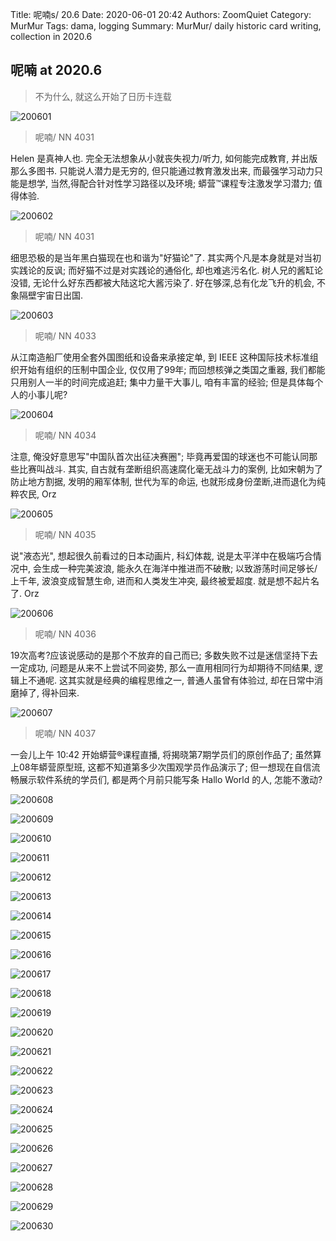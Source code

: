Title: 呢喃s/ 20.6
Date: 2020-06-01 20:42
Authors: ZoomQuiet
Category: MurMur
Tags: dama, logging
Summary: MurMur/ daily historic card writing, collection in 2020.6


## 呢喃 at 2020.6
> 不为什么, 就这么开始了日历卡连载


![200601](https://ipic.zoomquiet.top/2021-08-08-zq42-today-card-2006.001.jpeg)

> 呢喃/ NN 4031

Helen 是真神人也.
完全无法想象从小就丧失视力/听力,
如何能完成教育,
并出版那么多图书.
只能说人潜力是无穷的,
但只能通过教育激发出来,
而最强学习动力只能是想学,
当然,得配合针对性学习路径以及环境;
蟒营™课程专注激发学习潜力;
值得体验.

![200602](https://ipic.zoomquiet.top/2021-08-08-zq42-today-card-2006.002.jpeg)

> 呢喃/ NN 4031

细思恐极的是当年黑白猫现在也和谐为"好猫论"了.
其实两个凡是本身就是对当初实践论的反讽;
而好猫不过是对实践论的通俗化,
却也难逃污名化.
树人兄的酱缸论没错,
无论什么好东西都被大陆这坨大酱污染了.
好在够深,总有化龙飞升的机会,
不象隔壁宇宙日出国.

![200603](https://ipic.zoomquiet.top/2021-08-08-zq42-today-card-2006.003.jpeg)

> 呢喃/ NN 4033

从江南造船厂使用全套外国图纸和设备来承接定单,
到 IEEE 这种国际技术标准组织开始有组织的压制中国企业,
仅仅用了99年;
而回想核弹之类国之重器,
我们都能只用别人一半的时间完成追赶;
集中力量干大事儿,
咱有丰富的经验;
但是具体每个人的小事儿呢?

![200604](https://ipic.zoomquiet.top/2021-08-08-zq42-today-card-2006.004.jpeg)

> 呢喃/ NN 4034

注意, 俺没好意思写"中国队首次出征决赛圈";
毕竟再爱国的球迷也不可能认同那些比赛叫战斗.
其实, 自古就有垄断组织高速腐化毫无战斗力的案例,
比如宋朝为了防止地方割据,
发明的厢军体制,
世代为军的命运,
也就形成身份垄断,进而退化为纯粹农民,
Orz



![200605](https://ipic.zoomquiet.top/2021-08-08-zq42-today-card-2006.005.jpeg)

> 呢喃/ NN 4035

说"液态光",
想起很久前看过的日本动画片,
科幻体裁,
说是太平洋中在极端巧合情况中,
会生成一种完美波浪,
能永久在海洋中推进而不破散;
以致游荡时间足够长/上千年,
波浪变成智慧生命,
进而和人类发生冲突,
最终被爱超度.
就是想不起片名了.
Orz




![200606](https://ipic.zoomquiet.top/2021-08-08-zq42-today-card-2006.006.jpeg)

> 呢喃/ NN 4036

19次高考?应该说感动的是那个不放弃的自己而已;
多数失败不过是迷信坚持下去一定成功,
问题是从来不上尝试不同姿势,
那么一直用相同行为却期待不同结果,
逻辑上不通呢.
这其实就是经典的编程思维之一,
普通人虽曾有体验过,
却在日常中消磨掉了,
得补回来.




![200607](https://ipic.zoomquiet.top/2021-08-08-zq42-today-card-2006.007.jpeg)

> 呢喃/ NN 4037

一会儿上午 10:42 开始蟒营®课程直播,
将揭晓第7期学员们的原创作品了;
虽然算上08年蟒营原型班,
这都不知道第多少次围观学员作品演示了;
但一想现在自信流畅展示软件系统的学员们,
都是两个月前只能写条 Hallo World 的人,
怎能不激动?


![200608](https://ipic.zoomquiet.top/2021-08-08-zq42-today-card-2006.008.jpeg)

![200609](https://ipic.zoomquiet.top/2021-08-08-zq42-today-card-2006.009.jpeg)

![200610](https://ipic.zoomquiet.top/2021-08-08-zq42-today-card-2006.010.jpeg)

![200611](https://ipic.zoomquiet.top/2021-08-08-zq42-today-card-2006.011.jpeg)

![200612](https://ipic.zoomquiet.top/2021-08-08-zq42-today-card-2006.012.jpeg)


![200613](https://ipic.zoomquiet.top/2021-08-08-zq42-today-card-2006.013.jpeg)

![200614](https://ipic.zoomquiet.top/2021-08-08-zq42-today-card-2006.014.jpeg)

![200615](https://ipic.zoomquiet.top/2021-08-08-zq42-today-card-2006.015.jpeg)

![200616](https://ipic.zoomquiet.top/2021-08-08-zq42-today-card-2006.016.jpeg)

![200617](https://ipic.zoomquiet.top/2021-08-08-zq42-today-card-2006.017.jpeg)

![200618](https://ipic.zoomquiet.top/2021-08-08-zq42-today-card-2006.018.jpeg)

![200619](https://ipic.zoomquiet.top/2021-08-08-zq42-today-card-2006.019.jpeg)

![200620](https://ipic.zoomquiet.top/2021-08-08-zq42-today-card-2006.020.jpeg)

![200621](https://ipic.zoomquiet.top/2021-08-08-zq42-today-card-2006.021.jpeg)

![200622](https://ipic.zoomquiet.top/2021-08-08-zq42-today-card-2006.022.jpeg)

![200623](https://ipic.zoomquiet.top/2021-08-08-zq42-today-card-2006.023.jpeg)

![200624](https://ipic.zoomquiet.top/2021-08-08-zq42-today-card-2006.024.jpeg)

![200625](https://ipic.zoomquiet.top/2021-08-08-zq42-today-card-2006.025.jpeg)

![200626](https://ipic.zoomquiet.top/2021-08-08-zq42-today-card-2006.026.jpeg)

![200627](https://ipic.zoomquiet.top/2021-08-08-zq42-today-card-2006.027.jpeg)

![200628](https://ipic.zoomquiet.top/2021-08-08-zq42-today-card-2006.028.jpeg)

![200629](https://ipic.zoomquiet.top/2021-08-08-zq42-today-card-2006.029.jpeg)

![200630](https://ipic.zoomquiet.top/2021-08-08-zq42-today-card-2006.030.jpeg)











